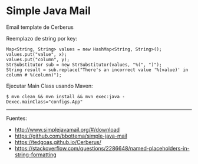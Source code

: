 # Simple Java Mail

Email template de Cerberus

Reemplazo de string por key:

```
Map<String, String> values = new HashMap<String, String>();
values.put("value", x);
values.put("column", y);
StrSubstitutor sub = new StrSubstitutor(values, "%(", ")");
String result = sub.replace("There's an incorrect value '%(value)' in column # %(column)");
```

Ejecutar Main Class usando Maven:

    $ mvn clean && mvn install && mvn exec:java -Dexec.mainClass="configs.App"

---

Fuentes:

+ http://www.simplejavamail.org/#/download
+ https://github.com/bbottema/simple-java-mail
+ https://tedgoas.github.io/Cerberus/
+ https://stackoverflow.com/questions/2286648/named-placeholders-in-string-formatting